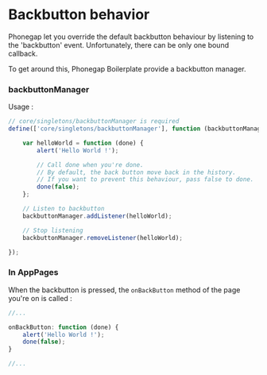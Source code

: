 # Backbutton behavior

Phonegap let you override the default backbutton behaviour by listening to the
'backbutton' event. Unfortunately, there can be only one bound callback.

To get around this, Phonegap Boilerplate provide a backbutton manager.

### backbuttonManager

Usage :

```js
// core/singletons/backbuttonManager is required
define(['core/singletons/backbuttonManager'], function (backbuttonManager) {

    var helloWorld = function (done) {
        alert('Hello World !');

        // Call done when you're done.
        // By default, the back button move back in the history.
        // If you want to prevent this behaviour, pass false to done.
        done(false);
    };

    // Listen to backbutton
    backbuttonManager.addListener(helloWorld);

    // Stop listening
    backbuttonManager.removeListener(helloWorld);

});

```

### In AppPages

When the backbutton is pressed, the `onBackButton` method of the page you're on
is called :

```js
//...

onBackButton: function (done) {
    alert('Hello World !');
    done(false);
}

//...
```
